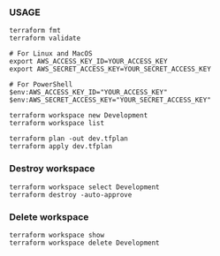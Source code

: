 ### USAGE
    terraform fmt
    terraform validate

    # For Linux and MacOS
    export AWS_ACCESS_KEY_ID=YOUR_ACCESS_KEY
    export AWS_SECRET_ACCESS_KEY=YOUR_SECRET_ACCESS_KEY

    # For PowerShell
    $env:AWS_ACCESS_KEY_ID="YOUR_ACCESS_KEY"
    $env:AWS_SECRET_ACCESS_KEY="YOUR_SECRET_ACCESS_KEY"
    
    terraform workspace new Development
    terraform workspace list

    terraform plan -out dev.tfplan
    terraform apply dev.tfplan

### Destroy workspace
    terraform workspace select Development
    terraform destroy -auto-approve

### Delete workspace
    terraform workspace show
    terraform workspace delete Development
